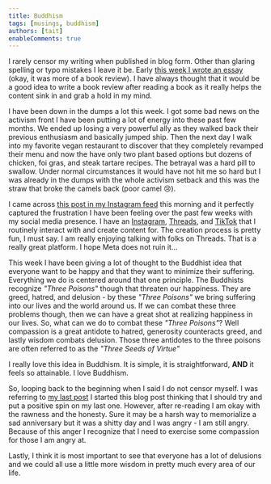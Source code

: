 ```yaml
---
title: Buddhism
tags: [musings, buddhism]
authors: [tait]
enableComments: true
---
```


I rarely censor my writing when published in blog form. Other than glaring spelling or typo mistakes I leave it be. Early [this week I wrote an essay](/docs/Happiness.md) (okay, it was more of a book review). I have always thought that it would be a good idea to write a book review after reading a book as it really helps the content sink in and grab a hold in my mind.

I have been down in the dumps a lot this week. I got some bad news on the activism front I have been putting a lot of energy into these past few months. We ended up losing a very powerful ally as they walked back their previous enthusiasm and basically jumped ship. Then the next day I walk into my favorite vegan restaurant to discover that they completely revamped their menu and now the have only two plant based options but dozens of chicken, foi gras, and steak tartare recipes. The betrayal was a hard pill to swallow. Under normal circumstances it would have not hit me so hard but I was already in the dumps with the whole activism setback and this was the straw that broke the camels back (poor camel 😢).

I came across [this post in my Instagram feed](https://www.instagram.com/p/CyZEUXqrAkB/) this morning and it perfectly captured the frustration I have been feeling over the past few weeks with my social media presence. I have an [Instagram](https://www.instagram.com/exploring_and_pondering/), [Threads](https://www.threads.net/@exploring_and_pondering), and [TikTok](https://www.tiktok.com/@exploring_and_pondering) that I routinely interact with and create content for. The creation process is pretty fun, I must say. I am really enjoying talking with folks on Threads. That is a really great platform. I hope Meta does not ruin it...

This week I have been giving a lot of thought to the Buddhist idea that everyone want to be happy and that they want to minimize their suffering. Everything we do is centered around that one principle. The Buddhists recognize _"Three Poisons"_ though that threaten our happiness. They are greed, hatred, and delusion - by these _"Three Poisons"_ we bring suffering into our lives and the world around us. If we can combat these three problems though, then we can have a great shot at realizing happiness in our lives. So, what can we do to combat these _"Three Poisons"_? Well compassion is a great antidote to hatred, generosity counteracts greed, and lastly wisdom combats delusion. Those three antidotes to the three poisons are often referred to as the _"Three Seeds of Virtue"_

I really love this idea in Buddhism. It is simple, it is straightforward, **AND** it feels so attainable. I love Buddhism.

So, looping back to the beginning when I said I do not censor myself. I was referring to [my last post](/blog/2023-10-26-suicide/index) I started this blog post thinking that I should try and put a positive spin on my last one. However, after re-reading I am okay with the rawness and the honesty. Sure it may be a harsh way to memorialize a sad anniversary but it was a shitty day and I was angry - I am still angry. Because of this anger I recognize that I need to exercise some compassion for those I am angry at.

Lastly, I think it is most important to see that everyone has a lot of delusions and we could all use a little more wisdom in pretty much every area of our life.
